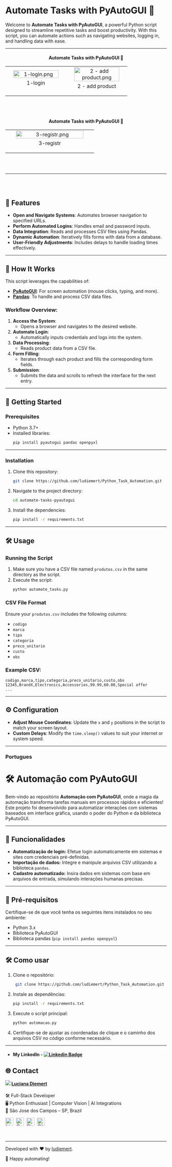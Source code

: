 # Automate Tasks with PyAutoGUI 🚀

Welcome to **Automate Tasks with PyAutoGUI**, a powerful Python script designed to streamline repetitive tasks and boost productivity. With this script, you can automate actions such as navigating websites, logging in, and handling data with ease.

---

<h4 align="center">Automate Tasks with PyAutoGUI 🚀</h4>

<div align="center">
    <table>
        <tr>
            <td style="width: 50%; text-align: center;">
                <img src="img_proj/1-login.png" style="width: 90%;" alt="1-login.png">
                <p style="margin-top: 5px;">1-login</p>
            </td>
            <td style="width: 50%; text-align: center;">
                <img src="img_proj/2 - add product.png" style="width: 90%;" alt="2 - add product.png">
                <p style="margin-top: 5px;">2 - add product</p>
            </td>
        </tr>
    </table>
</div>

  <br/>
  <br/>


<h4 align="center"> Automate Tasks with PyAutoGUI 🚀 </h4>

<div align="center">
    <table>
        <tr>
           <td style="width: 50%; text-align: center;">
                <img src="img_proj/3-registr.png" style="width: 90%;" alt="3-registr.png">
                <p style="margin-top: 5px;"> 3-registr </p>
            </td>          
        </tr>
    </table>
</div>

  <br/>
  <br/>


---


  <br/>
  <br/>




## 🌟 Features

- **Open and Navigate Systems**: Automates browser navigation to specified URLs.
- **Perform Automated Logins**: Handles email and password inputs.
- **Data Integration**: Reads and processes CSV files using Pandas.
- **Dynamic Automation**: Iteratively fills forms with data from a database.
- **User-Friendly Adjustments**: Includes delays to handle loading times effectively.

---

## 📂 How It Works

This script leverages the capabilities of:
- **[PyAutoGUI](https://pyautogui.readthedocs.io/en/latest/)**: For screen automation (mouse clicks, typing, and more).
- **[Pandas](https://pandas.pydata.org/)**: To handle and process CSV data files.

### Workflow Overview:
1. **Access the System**:
   - Opens a browser and navigates to the desired website.
2. **Automate Login**:
   - Automatically inputs credentials and logs into the system.
3. **Data Processing**:
   - Reads product data from a CSV file.
4. **Form Filling**:
   - Iterates through each product and fills the corresponding form fields.
5. **Submission**:
   - Submits the data and scrolls to refresh the interface for the next entry.

---

## 🚀 Getting Started

### Prerequisites

- Python 3.7+
- Installed libraries:
  ```bash
  pip install pyautogui pandas openpyxl
  ```

---

### Installation
1. Clone this repository:
   ```bash
   git clone https://github.com/ludiemert/Python_Task_Automation.git
   ```
2. Navigate to the project directory:
   ```bash
   cd automate-tasks-pyautogui
   ```
3. Install the dependencies:
   ```bash
   pip install -r requirements.txt
   ```

---

## 🛠️ Usage

### Running the Script
1. Make sure you have a CSV file named `produtos.csv` in the same directory as the script.
2. Execute the script:
   ```bash
   python automate_tasks.py
   ```

### CSV File Format
Ensure your `produtos.csv` includes the following columns:
- `codigo`
- `marca`
- `tipo`
- `categoria`
- `preco_unitario`
- `custo`
- `obs`

### Example CSV:
```csv
codigo,marca,tipo,categoria,preco_unitario,custo,obs
12345,BrandX,Electronics,Accessories,99.99,60.00,Special offer
...
```

---

## ⚙️ Configuration

- **Adjust Mouse Coordinates**:
   Update the `x` and `y` positions in the script to match your screen layout.
- **Custom Delays**:
   Modify the `time.sleep()` values to suit your internet or system speed.

---

### Portugues
# 🛠️ Automação com PyAutoGUI

Bem-vindo ao repositório **Automação com PyAutoGUI**, onde a magia da automação transforma tarefas manuais em processos rápidos e eficientes! Este projeto foi desenvolvido para automatizar interações com sistemas baseados em interface gráfica, usando o poder do Python e da biblioteca PyAutoGUI.

---

## 🚀 Funcionalidades

- **Automatização de login:** Efetue login automaticamente em sistemas e sites com credenciais pré-definidas.
- **Importação de dados:** Integre e manipule arquivos CSV utilizando a biblioteca `pandas`.
- **Cadastro automatizado:** Insira dados em sistemas com base em arquivos de entrada, simulando interações humanas precisas.

---

## 🧰 Pré-requisitos

Certifique-se de que você tenha os seguintes itens instalados no seu ambiente:

- Python 3.x
- Biblioteca PyAutoGUI
- Biblioteca pandas (`pip install pandas openpyxl`)

---

## 🛠️ Como usar

1. Clone o repositório:
   ```bash
    git clone https://github.com/ludiemert/Python_Task_Automation.git
   ```
2. Instale as dependências:
   ```bash
   pip install -r requirements.txt
   ```
3. Execute o script principal:
   ```bash
   python automacao.py
   ```
4. Certifique-se de ajustar as coordenadas de clique e o caminho dos arquivos CSV no código conforme necessário.


---

- #### My LinkedIn - [![Linkedin Badge](https://img.shields.io/badge/-LucianaDiemert-blue?style=flat-square&logo=Linkedin&logoColor=white&link=https://www.linkedin.com/in/lucianadiemert/)](https://www.linkedin.com/in/lucianadiemert/)

## 🌐 **Contact**
<img align="left" src="https://www.github.com/ludiemert.png?size=150">

#### [**Luciana Diemert**](https://github.com/ludiemert)

🛠 Full-Stack Developer <br>
🖥️ Python Enthusiast | Computer Vision | AI Integrations <br>
📍 São Jose dos Campos – SP, Brazil

<a href="https://www.linkedin.com/in/lucianadiemert" target="_blank"><img src="https://img.shields.io/badge/LinkedIn-0077B5?style=flat&logo=linkedin&logoColor=white" alt="LinkedIn Badge" height="25"></a>&nbsp;
<a href="mailto:lucianadiemert@gmail.com" target="_blank"><img src="https://img.shields.io/badge/Gmail-D14836?style=flat&logo=gmail&logoColor=white" alt="Gmail Badge" height="25"></a>&nbsp;
<a href="#"><img src="https://img.shields.io/badge/Discord-%237289DA.svg?logo=discord&logoColor=white" title="LuDiem#0654" alt="Discord Badge" height="25"></a>&nbsp;
<a href="https://www.github.com/ludiemert" target="_blank"><img src="https://img.shields.io/badge/GitHub-100000?style=flat&logo=github&logoColor=white" alt="GitHub Badge" height="25"></a>&nbsp;

<br clear="left"/>

---
Developed with ❤ by [ludiemert](https://github.com/ludiemert).

🎉 Happy automating!

